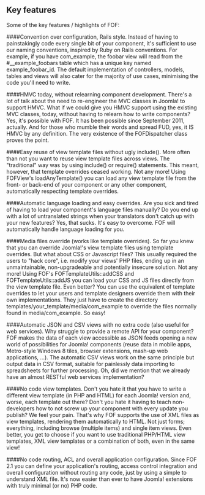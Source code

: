 Key features
------------

Some of the key features / highlights of FOF:

####Convention over configuration, Rails style. 
Instead of having to
painstakingly code every single bit of your component, it's sufficient
to use our naming conventions, inspired by Ruby on Rails conventions.
For example, if you have com\_example, the foobar view will read from
the \#\_\_example\_foobars table which has a unique key named
example\_foobar\_id. The default implementation of controllers, models,
tables and views will also cater for the majority of use cases,
minimising the code you'll need to write.

####HMVC today, without relearning component development.
There's a lot of talk about the need to re-engineer the MVC classes in Joomla! to
support HMVC. What if we could give you HMVC support using the existing
MVC classes, today, without having to relearn how to write components?
Yes, it's possible with FOF. It has been possible since September 2011,
actually. And for those who mumble their words and spread FUD, yes, it
IS HMVC by any definition. The very existence of the FOFDispatcher class
proves the point.

####Easy reuse of view template files without ugly include(). 
More often than not you want to reuse view template files across views. The
"traditional" way was by using include() or require() statements. This
meant, however, that template overrides ceased working. Not any more!
Using FOFView's loadAnyTemplate() you can load any view template file
from the front- or back-end of your component or any other component,
automatically respecting template overrides.

####Automatic language loading and easy overrides.
Are you sick and
tired of having to load your component's language files manually? Do you
end up with a lot of untranslated strings when your translators don't
catch up with your new features? Yes, that sucks. It's easy to overcome.
FOF will automatically handle language loading for you.

####Media files override (works like template overrides).
So far you
knew that you can override Joomla!'s view template files using template
overrides. But what about CSS or Javascript files? This usually required
the users to "hack core", i.e. modify your views' PHP files, ending up
in an unmaintainable, non-upgradeable and potentially insecure solution.
Not any more! Using FOF's FOFTemplateUtils::addCSS and
FOFTemplateUtils::addJS you can load your CSS and JS files directly from
the view template file. Even better? You can use the equivalent of
template overrides to let your users and template designers override
them with their own implementations. They just have to create the
directory templates/your\_template/media/com\_example to override the
files normally found in media/com\_example. So easy!

####Automatic JSON and CSV views with no extra code (also useful for web services). 
Why struggle to provide a remote API for your component?
FOF makes the data of each view accessible as JSON feeds opening a new
world of possibilities for Joomla! components (reuse data in mobile
apps, Metro-style Windows 8 tiles, browser extensions, mash-up web
applications, ...). The automatic CSV views work on the same principle
but output data in CSV format, suitable for painlessly data importing to
spreadsheets for further processing. Oh, did we mention that we already
have an almost RESTful web services implementation?

####No code view templates. 
Don't you hate it that you have to write a
different view template (in PHP and HTML) for each Joomla! version and,
worse, each template out there? Don't you hate it having to teach
non-developers how to not screw up your component with every update you
publish? We feel your pain. That's why FOF supports the use of XML files
as view templates, rendering them automatically to HTML. Not just forms;
everything, including browse (multiple items) and single item views.
Even better, you get to choose if you want to use traditional PHP/HTML
view templates, XML view templates or a combination of both, even in the
same view!

####No code routing, ACL and overall application configuration.
Since
FOF 2.1 you can define your application's routing, access control
integration and overall configuration without routing any code, just by
using a simple to understand XML file. It's now easier than ever to have
Joomla! extensions with truly minimal (or no) PHP code.